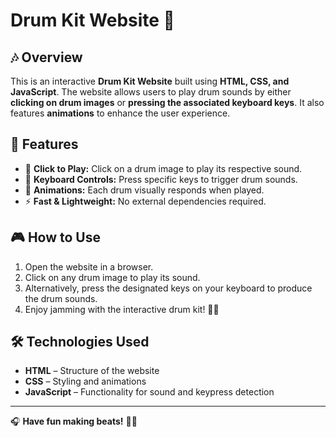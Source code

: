 # Drum Kit Website 🥁

## 🎶 Overview
This is an interactive **Drum Kit Website** built using **HTML, CSS, and JavaScript**. The website allows users to play drum sounds by either **clicking on drum images** or **pressing the associated keyboard keys**. It also features **animations** to enhance the user experience.

## 🚀 Features
- 🎵 **Click to Play:** Click on a drum image to play its respective sound.
- 🎹 **Keyboard Controls:** Press specific keys to trigger drum sounds.
- 🎨 **Animations:** Each drum visually responds when played.
- ⚡ **Fast & Lightweight:** No external dependencies required.

## 🎮 How to Use
1. Open the website in a browser.
2. Click on any drum image to play its sound.
3. Alternatively, press the designated keys on your keyboard to produce the drum sounds.
4. Enjoy jamming with the interactive drum kit! 🥁🔥

## 🛠️ Technologies Used
- **HTML** – Structure of the website
- **CSS** – Styling and animations
- **JavaScript** – Functionality for sound and keypress detection



---
🎧 **Have fun making beats!** 🥁🎶

